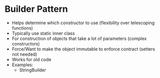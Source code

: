 # Builder Pattern

- Helps determine which constructor to use (flexibility over telescoping functions)
- Typically use static inner class
- For construction of objects that take a lot of parameters (complex constructors)
- Force/Want to make the object immutable to enforce contract (setters not needed)
- Works for old code
- Examples:
  - StringBuilder
